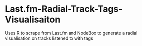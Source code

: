 # Last.fm-Radial-Track-Tags-Visualisaiton
Uses R to scrape from Last.fm and NodeBox to generate a radial visualisation on tracks listened to with tags
